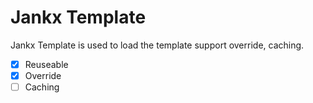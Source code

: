 Jankx Template
=

Jankx Template is used to load the template support override, caching. 


- [x] Reuseable
- [x] Override
- [ ] Caching

